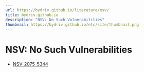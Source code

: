 ```yaml
---
url: https://bydriv.github.io/literature/nsv/
title: bydriv.github.io
description: "NSV: No Such Vulnerabilities"
thumbnail: https://bydriv.github.io/etc/site/thumbnail.png
---
```


# NSV: No Such Vulnerabilities

- [NSV-2075-5344](nsv-2075-5344)
